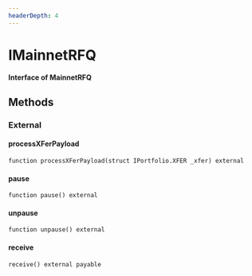 ```yaml
---
headerDepth: 4
---
```


# IMainnetRFQ

**Interface of MainnetRFQ**

## Methods

### External

#### processXFerPayload

```solidity:no-line-numbers
function processXFerPayload(struct IPortfolio.XFER _xfer) external
```

#### pause

```solidity:no-line-numbers
function pause() external
```

#### unpause

```solidity:no-line-numbers
function unpause() external
```

#### receive

```solidity:no-line-numbers
receive() external payable
```

